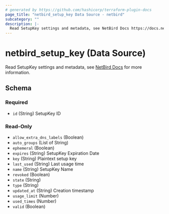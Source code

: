 ```yaml
---
# generated by https://github.com/hashicorp/terraform-plugin-docs
page_title: "netbird_setup_key Data Source - netbird"
subcategory: ""
description: |-
  Read SetupKey settings and metadata, see NetBird Docs https://docs.netbird.io/how-to/register-machines-using-setup-keys for more information.
---
```


# netbird_setup_key (Data Source)

Read SetupKey settings and metadata, see [NetBird Docs](https://docs.netbird.io/how-to/register-machines-using-setup-keys) for more information.



<!-- schema generated by tfplugindocs -->
## Schema

### Required

- `id` (String) SetupKey ID

### Read-Only

- `allow_extra_dns_labels` (Boolean)
- `auto_groups` (List of String)
- `ephemeral` (Boolean)
- `expires` (String) SetupKey Expiration Date
- `key` (String) Plaintext setup key
- `last_used` (String) Last usage time
- `name` (String) SetupKey Name
- `revoked` (Boolean)
- `state` (String)
- `type` (String)
- `updated_at` (String) Creation timestamp
- `usage_limit` (Number)
- `used_times` (Number)
- `valid` (Boolean)
